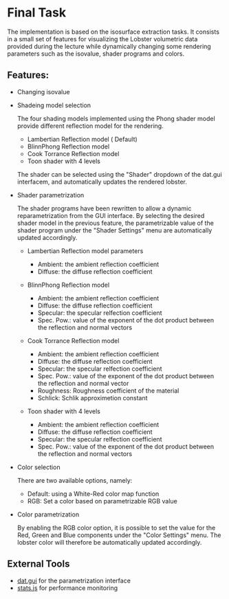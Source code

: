 # Final Task

The implementation is based on the isosurface extraction tasks.
It consists in a small set of features for visualizing the Lobster volumetric
data provided during the lecture while dynamically changing some rendering
parameters such as the isovalue, shader programs and colors.

## Features:
* Changing isovalue

* Shadeing model selection

  The four shading models implemented using the Phong shader model provide
  different reflection model for the rendering.

  - Lambertian Reflection model ( Default)
  - BlinnPhong Reflection model
  - Cook Torrance Reflection model
  - Toon shader with 4 levels

  The shader can be selected using the "Shader" dropdown of the dat.gui
  interfacem, and automatically updates the rendered lobster.

* Shader parametrization

  The shader programs have been rewritten to allow a dynamic reparametrization
  from the GUI interface. By selecting the desired shader model in the previous
  feature, the parametrizable value of the shader program under the "Shader Settings"
  menu are automatically updated accordingly.

  - Lambertian Reflection model parameters

    * Ambient: the ambient reflection coefficient
    * Diffuse: the diffuse reflection coefficient

  - BlinnPhong Reflection model

    * Ambient: the ambient reflection coefficient
    * Diffuse: the diffuse reflection coefficient
    * Specular: the specular relfection coefficient
    * Spec. Pow.: value of the exponent of the dot product between the reflection
       and normal vectors

  - Cook Torrance Reflection model

    * Ambient: the ambient reflection coefficient
    * Diffuse: the diffuse reflection coefficient
    * Specular: the specular relfection coefficient
    * Spec. Pow.: value of the exponent of the dot product between the reflection and normal vector
    * Roughness: Roughness coefficient of the material
    * Schlick: Schlik approximetion constant

  - Toon shader with 4 levels

    * Ambient: the ambient reflection coefficient
    * Diffuse: the diffuse reflection coefficient
    * Specular: the specular relfection coefficient
    * Spec. Pow.: value of the exponent of the dot product between the reflection
       and normal vectors

* Color selection

  There are two available options, namely:
  * Default: using a White-Red color map function
  * RGB: Set a color based on parametrizable RGB value

* Color parametrization

  By enabling the RGB color option, it is possible to set the value for the
  Red, Green and Blue components under the "Color Settings" menu. The lobster
  color will therefore be automatically updated accordingly.

## External Tools
* [dat.gui](https://github.com/dataarts/dat.gui) for the parametrization interface
* [stats.js](https://github.com/mrdoob/stats.js/) for performance monitoring
